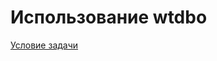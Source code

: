 # Использование wtdbo
[Условие задачи](https://github.com/netology-code/sqlcpp-homeworks/tree/main/06)

